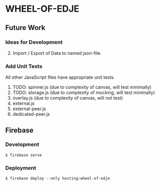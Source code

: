 # WHEEL-OF-EDJE

## Future Work

### Ideas for Development

2. Import / Export of Data to named json-file.

### Add Unit Tests

All other JavaScript files have appropriate unit tests.

1. TODO: spinner.js (due to complexity of canvas, will test minimally)
2. TODO: storage.js (due to complexity of mocking, will test minimally)
3. overlay.js (due to complexity of canvas, will not test)
4. external.js
5. external-peer.js
6. dedicated-peer.js

## Firebase

### Development

```script
$ firebase serve
```

### Deployment

```script
$ firebase deploy --only hosting:wheel-of-edje
```
